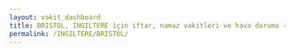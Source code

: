 ```yaml
---
layout: vakit_dashboard
title: BRISTOL, INGILTERE için iftar, namaz vakitleri ve hava durumu - ilçe/eyalet seç
permalink: /INGILTERE/BRISTOL/
---
```


<script type="text/javascript">
  var GLOBAL_COUNTRY = 'INGILTERE';
  var GLOBAL_CITY = 'BRISTOL';
  var GLOBAL_STATE = '';
  var lat = 72;
  var lon = 21;
</script>
